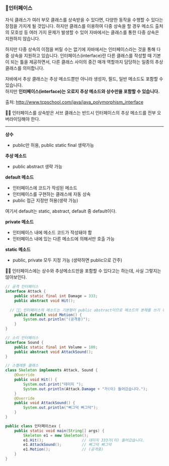 ### 🔵인터페이스

자식 클래스가 여러 부모 클래스를 상속받을 수 있다면, 다양한 동작을 수행할 수 있다는 장점을 가지게 될 것입니다.
하지만 클래스를 이용하여 다중 상속을 할 경우 메소드 출처의 모호성 등 여러 가지 문제가 발생할 수 있어 자바에서는 클래스를 통한 다중 상속은 지원하지 않습니다.

하지만 다중 상속의 이점을 버릴 수는 없기에 자바에서는 인터페이스라는 것을 통해 다중 상속을 지원하고 있습니다.
인터페이스(interface)란 다른 클래스를 작성할 때 기본이 되는 틀을 제공하면서, 다른 클래스 사이의 중간 매개 역할까지 담당하는 일종의 추상 클래스를 의미합니다.

자바에서 추상 클래스는 추상 메소드뿐만 아니라 생성자, 필드, 일반 메소드도 포함할 수 있습니다. <br>
하지만 __인터페이스(interface)는 오로지 추상 메소드와 상수만을 포함할 수 있습니다.__

출처: http://www.tcpschool.com/java/java_polymorphism_interface

🎈🎈 인터페이스를 상속받은 서브 클래스는 반드시 인터페이스의 추상 메소드를 전부 오버라이딩해야 한다.

---


__상수__ <br>
* public만 허용, public static final 생략가능

__추상 메소드__ <br>
* public abstract 생략 가능

__default 메소드__ <br>
* 인터페이스에 코드가 작성된 메소드
* 인터페이스를 구현하는 클래스에 자동 상속
* public 접근 지정만 허용(생략 가능)

여기서 default는 static, abstract, default 중 default이다. 

__private 메소드__ <br>
* 인터페이스 내에 메소드 코드가 작성돼야 함
* 인터페이스 내에 있는 다른 메소드에 의해서만 호출 가능

__static 메소드__ <br>
* public, private 모두 지정 가능 (생략하면 public으로 간주)

🎈🎈 인터페이스에는 상수와 추상메소드만을 포함할 수 있다고는 하는데, 사실 그렇지는 않아보인다. 

```java
// 공격 인터페이스
interface Attack {
	public static final int Damage = 333;
	public abstract void Hit();
  
  // 🎈🎈 인터페이스의 메소드는 기본형이 public abstract이므로 메소드의 본채를 쓰기 위해선 default로 명시를 해줘야 한다.
	public default void Motion() {
		System.out.println("(공격중)");
	}
}

// 소리 인터페이스
interface Sound {
	public static final int Volume = 100;
	public abstract void AttackSound();
}

// 스켈레톤 클래스
class Skeleton implements Attack, Sound {
	@Override
	public void Hit() {
		System.out.print("데미지 ");
		System.out.println(Attack.Damage + "가(이) 들어갔습니다.");
	}
	@Override
	public void AttackSound() {
		System.out.println("삐그덕 삐그덕");
	}
}

public class 인터페이스ex {
	public static void main(String[] args) {
		Skeleton e1 = new Skeleton();
		e1.Hit();                 // 데미지 333가(이) 들어갔습니다.
		e1.AttackSound();         // 삐그덕 삐그덕
		e1.Motion();              // (공격중)
	}
}
```
